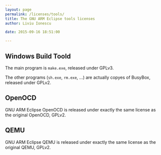 ```yaml
---
layout: page
permalink: /licenses/tools/
title: The GNU ARM Eclipse tools licenses
author: Liviu Ionescu

date: 2015-09-16 18:51:00

---
```


## Windows Build Toold

The main program is `make.exe`, released under GPLv3.

The other programs (`sh.exe`, `rm.exe`, ...) are actually copyes of BusyBox, released under GPLv2.

## OpenOCD

GNU ARM Eclipse OpenOCD is released under exactly the same license as the original OpenOCD, GPLv2.

## QEMU

GNU ARM Eclipse QEMU is released under exactly the same license as the original QEMU, GPLv2.

